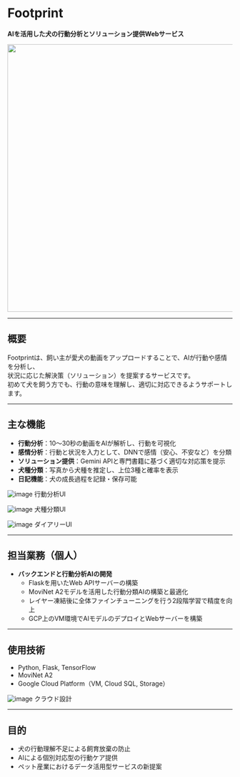 # Footprint  
**AIを活用した犬の行動分析とソリューション提供Webサービス**

<img src="https://github.com/user-attachments/assets/1b8c6bf1-822e-4e42-aa6f-e86446541c3c" width="600"/>


---

## 概要

Footprintは、飼い主が愛犬の動画をアップロードすることで、AIが行動や感情を分析し、  
状況に応じた解決策（ソリューション）を提案するサービスです。  
初めて犬を飼う方でも、行動の意味を理解し、適切に対応できるようサポートします。

---

## 主な機能

- **行動分析**：10〜30秒の動画をAIが解析し、行動を可視化
- **感情分析**：行動と状況を入力として、DNNで感情（安心、不安など）を分類
- **ソリューション提供**：Gemini APIと専門書籍に基づく適切な対応策を提示
- **犬種分類**：写真から犬種を推定し、上位3種と確率を表示
- **日記機能**：犬の成長過程を記録・保存可能

![image](https://github.com/user-attachments/assets/a0e5a377-cb9b-469a-b0d4-513dc6ef2f8a)
行動分析UI

![image](https://github.com/user-attachments/assets/905f7992-daca-4e11-bf7e-47c8f5400845)
犬種分類UI

![image](https://github.com/user-attachments/assets/254caa01-4aa9-458e-b43a-a01d0771e62f)
ダイアリーUI

---

## 担当業務（個人）

- **バックエンドと行動分析AIの開発**
  - Flaskを用いたWeb APIサーバーの構築
  - MoviNet A2モデルを活用した行動分類AIの構築と最適化
  - レイヤー凍結後に全体ファインチューニングを行う2段階学習で精度を向上
  - GCP上のVM環境でAIモデルのデプロイとWebサーバーを構築

---

## 使用技術

- Python, Flask, TensorFlow  
- MoviNet A2
- Google Cloud Platform（VM, Cloud SQL, Storage）

![image](https://github.com/user-attachments/assets/9a79d0ff-adc2-4888-bca6-f807c4423925)
クラウド設計

---

## 目的

- 犬の行動理解不足による飼育放棄の防止
- AIによる個別対応型の行動ケア提供
- ペット産業におけるデータ活用型サービスの新提案


